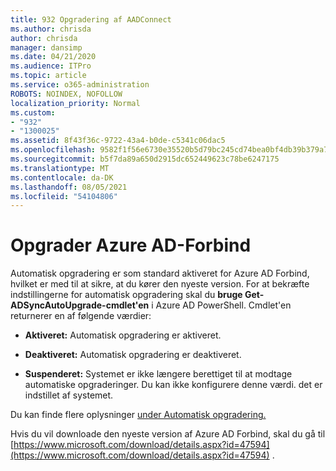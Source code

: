 ```yaml
---
title: 932 Opgradering af AADConnect
ms.author: chrisda
author: chrisda
manager: dansimp
ms.date: 04/21/2020
ms.audience: ITPro
ms.topic: article
ms.service: o365-administration
ROBOTS: NOINDEX, NOFOLLOW
localization_priority: Normal
ms.custom:
- "932"
- "1300025"
ms.assetid: 8f43f36c-9722-43a4-b0de-c5341c06dac5
ms.openlocfilehash: 9582f1f56e6730e35520b5d79bc245cd74bea0bf4db39b379a7cd133bafc16ee
ms.sourcegitcommit: b5f7da89a650d2915dc652449623c78be6247175
ms.translationtype: MT
ms.contentlocale: da-DK
ms.lasthandoff: 08/05/2021
ms.locfileid: "54104806"
---
```

# <a name="upgrade-azure-ad-connect"></a>Opgrader Azure AD-Forbind

Automatisk opgradering er som standard aktiveret for Azure AD Forbind, hvilket er med til at sikre, at du kører den nyeste version. For at bekræfte indstillingerne for automatisk opgradering skal du **bruge Get-ADSyncAutoUpgrade-cmdlet'en** i Azure AD PowerShell. Cmdlet'en returnerer en af følgende værdier:

- **Aktiveret:** Automatisk opgradering er aktiveret.

- **Deaktiveret:** Automatisk opgradering er deaktiveret.

- **Suspenderet:** Systemet er ikke længere berettiget til at modtage automatiske opgraderinger. Du kan ikke konfigurere denne værdi. det er indstillet af systemet.

Du kan finde flere oplysninger [under Automatisk opgradering.](https://docs.microsoft.com/azure/active-directory/connect/active-directory-aadconnect-feature-automatic-upgrade)

Hvis du vil downloade den nyeste version af Azure AD Forbind, skal du gå til [https://www.microsoft.com/download/details.aspx?id=47594](https://www.microsoft.com/download/details.aspx?id=47594) .

